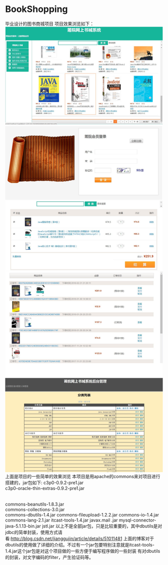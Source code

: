 # BookShopping
毕业设计的图书商城项目
项目效果浏览如下：
![image](https://github.com/allgrowup/BookShopping/blob/master/image/%E9%A6%96%E9%A1%B5.jpg)
![image](https://github.com/allgrowup/BookShopping/blob/master/image/%E7%99%BB%E5%85%A5.jpg)
![image](https://github.com/allgrowup/BookShopping/blob/master/image/%E8%B4%AD%E7%89%A9%E8%BD%A6.jpg)
![image](
https://github.com/allgrowup/BookShopping/blob/master/image/%E8%AE%A2%E5%8D%95%E7%AE%A1%E7%90%86.jpg)
![image](
https://github.com/allgrowup/BookShopping/blob/master/image/%E5%9B%BE%E4%B9%A6%E5%88%86%E7%B1%BB%E7%AE%A1%E7%90%86.jpg
)
上面是项目的一些简单的效果浏览
本项目是用apache的commons来对项目进行搭建的，jar包如下:
c3p0-0.9.2-pre1.jar<br>
c3p0-oracle-thin-extras-0.9.2-pre1.jar<br><br><br>
commons-beanutils-1.8.3.jar<br>
commons-collections-3.0.jar<br>
commons-dbutils-1.4.jar
commons-fileupload-1.2.2.jar
commons-io-1.4.jar
commons-lang-2.1.jar
itcast-tools-1.4.jar
javax.mail .jar
mysql-connector-java-5.1.13-bin.jar
jstl.jar
以上不是全部jar包，只是比较重要的，其中dbutils是对jdbc的简单封装，使用方式请看:http://blog.csdn.net/jianggujin/article/details/51011481
上面的博客对于dbutils的使用做了详细的介绍。不过有一个jar包要特别注意就是itcast-tools-1.4.jar这个jar包是对这个项目做的一些方便于编写程序做的一些封装
有对dbutils的封装，对文字编码的filter，产生验证码等。



